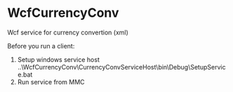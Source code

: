 WcfCurrencyConv
===============

Wcf service for currency convertion (xml) 

Before you run a client:

1. Setup windows service host 
..\WcfCurrencyConv\CurrencyConvServiceHost\bin\Debug\SetupService.bat
2. Run service from MMC
